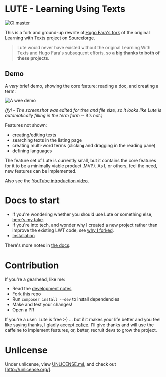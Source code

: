 # LUTE - Learning Using Texts

[![CI master](https://github.com/jzohrab/lute/actions/workflows/symfony-ci.yml/badge.svg?branch=master)](https://github.com/jzohrab/lute/actions/workflows/symfony-ci.yml?query=branch%3Amaster)

This is a fork and ground-up rewrite of [Hugo Fara's fork](https://github.com/hugofara) of the original Learning with Texts project on [Sourceforge](https://sourceforge.net/projects/learning-with-texts).

> Lute would never have existed without the original Learning With Texts and Hugo Fara's subsequent efforts, so **a big thanks to both of these projects.**

## Demo

A _very_ brief demo, showing the core feature: reading a doc, and creating a term:

[comment]: # (See docs/adding_readme_gif.md for notes)

![A wee demo](https://user-images.githubusercontent.com/1637133/210660839-b9aebebc-60c6-43fc-9f6d-daf2c448f825.gif)

_(fyi - The screenshot was edited for time and file size, so it looks like Lute is automatically filling in the term form -- it's not.)_

Features not shown:

* creating/editing texts
* searching texts in the listing page
* creating multi-word terms (clicking and dragging in the reading pane)
* defining languages

The feature set of Lute is currently small, but it contains the core features for it to be a minimally viable product (MVP).  As I, or others, feel the need, new features can be implemented.

Also see the [YouTube introduction video](https://youtu.be/cjSqQTwUFCY).

# Docs to start

* If you're wondering whether you should use Lute or something else, [here's my take](./docs/lute_and_alternatives.md).
* If you're into tech, and wonder why I created a new project rather than improve the existing LWT code, see [why I forked](./docs/why_the_fork.md).
* [Installation](./docs/installation.md)

There's more notes in [the docs](./docs/README.md).

# Contribution

If you're a gearhead, like me:

* Read the [development notes](./docs/development.md)
* Fork this repo
* Run `composer install --dev` to install dependencies
* Make and test your changes!
* Open a PR

If you're a user: Lute is free :-) ... but if it makes your life better and you feel like saying thanks, I gladly accept <a href="https://www.buymeacoffee.com/jzohrab" target="_blank">coffee</a>.  I'll give thanks and will use the caffeine to implement features, or, better, recruit devs to grow the project.

# Unlicense

Under unlicense, view [UNLICENSE.md](UNLICENSE.md), and check out [http://unlicense.org/].



